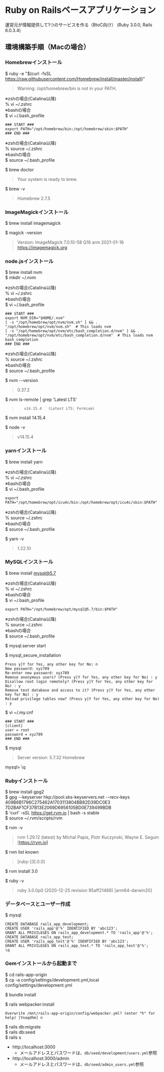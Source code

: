 # Ruby on Railsベースアプリケーション

運営元が情報提供して1つのサービスを作る（BtoC向け）
(Ruby 3.0.0, Rails 6.0.3.4)

## 環境構築手順（Macの場合）

### Homebrewインストール

$ ruby -e "$(curl -fsSL https://raw.githubusercontent.com/Homebrew/install/master/install)"
> Warning: /opt/homebrew/bin is not in your PATH.

※zshの場合(Catalina以降)  
% vi ~/.zshrc  
※bashの場合  
$ vi ~/.bash_profile
```
### START ###
export PATH="/opt/homebrew/bin:/opt/homebrew/sbin:$PATH"
### END ###
```

※zshの場合(Catalina以降)  
% source ~/.zshrc  
※bashの場合  
$ source ~/.bash_profile

$ brew doctor
> Your system is ready to brew.

$ brew -v
> Homebrew 2.7.5

### ImageMagickインストール

$ brew install imagemagick

$ magick -version
> Version: ImageMagick 7.0.10-58 Q16 arm 2021-01-16 https://imagemagick.org

### node.jsインストール

$ brew install nvm  
$ mkdir ~/.nvm

※zshの場合(Catalina以降)  
% vi ~/.zshrc  
※bashの場合  
$ vi ~/.bash_profile
```
### START ###
export NVM_DIR="$HOME/.nvm"
[ -s "/opt/homebrew/opt/nvm/nvm.sh" ] && . "/opt/homebrew/opt/nvm/nvm.sh"  # This loads nvm
[ -s "/opt/homebrew/opt/nvm/etc/bash_completion.d/nvm" ] && . "/opt/homebrew/opt/nvm/etc/bash_completion.d/nvm"  # This loads nvm bash_completion
### END ###
```

※zshの場合(Catalina以降)  
% source ~/.zshrc  
※bashの場合  
$ source ~/.bash_profile

$ nvm --version
> 0.37.2

$ nvm ls-remote | grep 'Latest LTS'
>        v14.15.4   (Latest LTS: Fermium)

$ nvm install 14.15.4

$ node -v
> v14.15.4

### yarnインストール

$ brew install yarn

※zshの場合(Catalina以降)  
% vi ~/.zshrc  
※bashの場合  
$ vi ~/.bash_profile  
```
export PATH="/opt/homebrew/opt/icu4c/bin:/opt/homebrew/opt/icu4c/sbin:$PATH"
```

※zshの場合(Catalina以降)  
% source ~/.zshrc  
※bashの場合  
$ source ~/.bash_profile

$ yarn -v
> 1.22.10

### MySQLインストール

$ brew install mysql@5.7

※zshの場合(Catalina以降)  
% vi ~/.zshrc  
※bashの場合  
$ vi ~/.bash_profile
```
export PATH="/opt/homebrew/opt/mysql@5.7/bin:$PATH"
```

※zshの場合(Catalina以降)  
% source ~/.zshrc  
※bashの場合  
$ source ~/.bash_profile

$ mysql.server start

$ mysql_secure_installation
```
Press y|Y for Yes, any other key for No: n
New password: xyz789
Re-enter new password: xyz789
Remove anonymous users? (Press y|Y for Yes, any other key for No) : y
Disallow root login remotely? (Press y|Y for Yes, any other key for No) : y
Remove test database and access to it? (Press y|Y for Yes, any other key for No) : y
Reload privilege tables now? (Press y|Y for Yes, any other key for No) : y
```

$ vi ~/.my.cnf
```
### START ###
[client]
user = root
password = xyz789
### END ###
```

$ mysql
> Server version: 5.7.32 Homebrew

mysql> \q

### Rubyインストール

$ brew install gpg2  
$ gpg --keyserver hkp://pool.sks-keyservers.net --recv-keys 409B6B1796C275462A1703113804BB82D39DC0E3 7D2BAF1CF37B13E2069D6956105BD0E739499BDB  
$ 'curl' -sSL https://get.rvm.io | bash -s stable  
$ source ~/.rvm/scripts/rvm

$ rvm -v
> rvm 1.29.12 (latest) by Michal Papis, Piotr Kuczynski, Wayne E. Seguin [https://rvm.io]

$ rvm list known
> [ruby-]3[.0.0]

$ rvm install 3.0

$ ruby -v
> ruby 3.0.0p0 (2020-12-25 revision 95aff21468) [arm64-darwin20]

### データベースとユーザー作成

$ mysql
```
CREATE DATABASE rails_app_development;
CREATE USER 'rails_app'@'%' IDENTIFIED BY 'abc123';
GRANT ALL PRIVILEGES ON rails_app_development.* TO 'rails_app'@'%';
CREATE DATABASE rails_app_test;
CREATE USER 'rails_app_test'@'%' IDENTIFIED BY 'abc123'; 
GRANT ALL PRIVILEGES ON rails_app_test.* TO 'rails_app_test'@'%';
\q
```

### Gemインストールから起動まで

$ cd rails-app-origin  
$ cp -a config/settings/development.yml,local config/settings/development.yml

$ bundle install

$ rails webpacker:install
```
Overwrite /mnt/rails-app-origin/config/webpacker.yml? (enter "h" for help) [Ynaqdhm] n
```

$ rails db:migrate  
$ rails db:seed  
$ rails s

- http://localhost:3000
  - メールアドレスとパスワードは、`db/seed/development/users.yml`参照
- http://localhost:3000/admin
  - メールアドレスとパスワードは、`db/seed/admin_users.yml`参照
